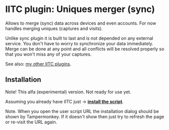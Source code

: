 # IITC plugin: Uniques merger (sync)

Allows to merge (sync) data across devices and even accounts. For now handles merging uniques (captures and visits).

Unlike sync plugin it is built to last and is not depended on any external service. You don't have to worry to synchronize your data immediately. Merge can be done at any point and all conflicts will be resolved properly so that you won't miss any of your captures. 


See also: [my other IITC plugins](https://github.com/search?q=user%3AEccenux+iitc-plugin&type=Repositories).

Installation
------------

Note! This alfa (experimental) version. Not ready for use yet.

Assuming you already have IITC just &rarr; **[install the script](https://github.com/Eccenux/iitc-plugin-data-merger/raw/master/data-merger.user.js)**.

Note. When you open the user script URL the installation dialog should be shown by Tampermonkey. If it doesn't show then just try to refresh the page or re-visit the URL again.